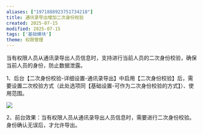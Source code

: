 ```yaml
---
aliases: ["1971888923751734218"]
title: 通讯录导出增加二次身份校验
created: 2025-07-15
modified: 2025-07-15
tags: ['基础模块']
theme: 权限管理
---
```


当有权限人员从通讯录导出人员信息时，支持进行当前人员的二次身份校验，确保当前人员的身份，防止数据泄露。

1、后台【二次身份校验-详细设置-通讯录导出】中启用【二次身份校验】后，需要设置二次校验方式（此处选项同【基础设置-可作为二次身份校验的方式】）、使用范围。

![](https://myhelpdoc.oss-cn-heyuan.aliyuncs.com/mdimages/fcc587393e36104ad0b330b7c766a713.jpg)

2、前台效果：当有权限人员从通讯录导出人员信息时，需要进行二次身份校验。身份确认无误后，才允许导出。

